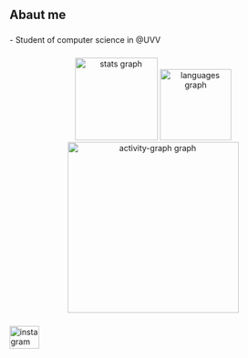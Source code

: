 <h2 align="left">Abaut me</h2>

###

<p align="left">- Student of computer science in @UVV</p>

###

<div align="center">
  <img src="https://github-readme-stats.vercel.app/api?username=HIkaro19&hide_title=false&hide_rank=false&show_icons=true&include_all_commits=true&count_private=true&disable_animations=false&theme=gruvbox_light&locale=en&hide_border=true&order=1" height="145" alt="stats graph"  />
  <img src="https://github-readme-stats.vercel.app/api/top-langs?username=HIkaro19&locale=en&hide_title=false&layout=compact&card_width=320&langs_count=5&theme=gruvbox_light&hide_border=true&order=2" height="125" alt="languages graph"  />
  <img src="https://github-readme-activity-graph.vercel.app/graph?username=HIkaro19&radius=16&theme=gruvbox&area=true&order=5&hide_border=false&hide_title=false" height="300" alt="activity-graph graph"  />
</div>

###

<div align="left">
  <a href="https://www.instagram.com/hikaro_lz/" target="_blank">
    <img src="https://raw.githubusercontent.com/maurodesouza/profile-readme-generator/master/src/assets/icons/social/instagram/default.svg" width="52" height="40" alt="instagram logo"  />
  </a>
</div>

###
